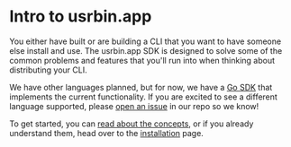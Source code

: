 # Intro to usrbin.app

You either have built or are building a CLI that you want to have someone else install and use. The usrbin.app SDK is designed to solve some of the common problems and features that you'll run into when thinking about distributing your CLI.

We have other languages planned, but for now, we have a [Go SDK](https://github.com/usrbinapp/usrbin-go) that implements the current functionality. If you are excited to see a different language supported, please [open an issue](https://github.com/usrbinapp/usrbin) in our repo so we know!

To get started, you can [read about the concepts](./concepts), or if you already understand them, head over to the [installation](./install) page.
